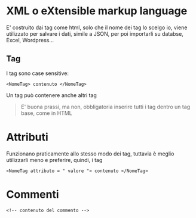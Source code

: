 # XML o eXtensible markup language

E' costruito dai tag come html, solo che il nome dei tag lo scelgo io, viene utilizzato per salvare i dati, simile a JSON, per poi importarli su databse, Excel, Wordpress...

## Tag

I tag sono case sensitive:

`<NomeTag> contenuto </NomeTag>`

Un tag può contenere anche altri tag

> E' buona prassi, ma non, obbligatoria inserire tutti i tag dentro un tag base, come in HTML

# Attributi

Funzionano praticamente allo stesso modo dei tag, tuttavia è meglio utilizzarli meno e preferire, quindi, i tag 

`<NomeTag attributo = " valore "> contenuto </NomeTag> `

# Commenti

`<!-- contenuto del commento -->`
